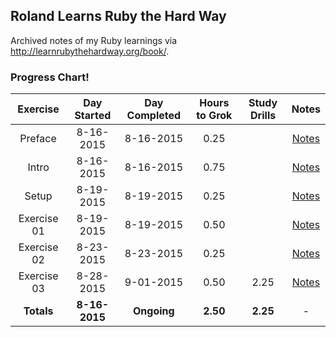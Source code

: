 ## Roland Learns Ruby the Hard Way
Archived notes of my Ruby learnings via http://learnrubythehardway.org/book/.

### Progress Chart!
| Exercise    | Day Started   | Day Completed | Hours to Grok | Study Drills | Notes |
|:-----------:|:-------------:|:-------------:|:-------------:|:------------:|:-----:|
| Preface     | 8-16-2015     | 8-16-2015     | 0.25          |              | [Notes](https://github.com/RolandBurrows/learning-ruby-the-hard-way/tree/master/Exercise%200%20-%20Preface) |
| Intro       | 8-16-2015     | 8-16-2015     | 0.75          |              | [Notes](https://github.com/RolandBurrows/learning-ruby-the-hard-way/tree/master/Exercise%200%20-%20The%20Introduction) |
| Setup       | 8-19-2015     | 8-19-2015     | 0.25          |              | [Notes](https://github.com/RolandBurrows/learning-ruby-the-hard-way/tree/master/Exercise%200%20-%20The%20Setup) |
| Exercise 01 | 8-19-2015     | 8-19-2015     | 0.50          |              | [Notes](https://github.com/RolandBurrows/learning-ruby-the-hard-way/tree/master/Exercise%201%20-%20A%20Good%20First%20Program) |
| Exercise 02 | 8-23-2015     | 8-23-2015     | 0.25                        || [Notes](https://github.com/RolandBurrows/learning-ruby-the-hard-way/tree/master/Exercise%2002%20-%20Comments%20and%20Pound%20Characters) |
| Exercise 03 | 8-28-2015     | 9-01-2015     | 0.50          | 2.25         | [Notes](https://github.com/RolandBurrows/learning-ruby-the-hard-way/tree/master/Exercise%2003%20-%20Numbers%20and%20Math) |
| **Totals**  | **8-16-2015** | **Ongoing**   | **2.50**      | **2.25**     | -    |
